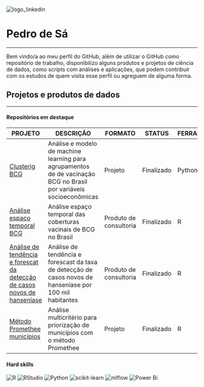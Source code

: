 
![logo_linkedin](https://user-images.githubusercontent.com/51037452/226083852-5a5c39b4-d75b-4c4b-887a-cf14b7424070.png)

# Pedro de Sá
---

Bem vindo/a ao meu perfil do GitHub, além de utilizar o GitHub como repositório de trabalho, disponibilizo alguns produtos e projetos de ciência de dados, como scripts com análises e aplicações, que podem contribuir com os estudos de quem visita esse perfil ou agreguem de alguma forma.

## Projetos e produtos de dados
---

#### Repositórios em destaque
| **PROJETO** | **DESCRIÇÃO** | **FORMATO** | **STATUS** | **FERRAMENTA** |
| --- | --- | --- | --- | --- |
| [Clusterig BCG](https://github.com/pedrodesa/machine_learning_geo_segmentation_BCG-coverage) | Análise e modelo de machine learning para agrupamentos de de vacinação BCG no Brasil por variáveis socioeconômicas | Projeto | Finalizado | Python |
| [Análise espaço temporal BCG](https://github.com/pedrodesa/spatio_temporal_BCGvaccination) | Análise espaço temporal das coberturas vacinais de BCG no Brasil | Produto de consultoria | Finalizado | R |
| [Análise de tendência e forescat da detecção de casos novos de hanseníase](https://github.com/pedrodesa/serie_temp_hans) | Análise de tendência e forescast da taxa de detecção de casos novos de hanseníase por 100 mil habitantes | Produto de consultoria | Finalizado | R |
| [Método Promethee municípios](https://github.com/pedrodesa/promethee) | Análise multicritério para priorização de municípios com o método Promethee | Projeto | Finalizado | R |

#### Hard skills
![R](https://img.shields.io/badge/R-276DC3?style=for-the-badge&logo=r&logoColor=white)
![RStudio](https://img.shields.io/badge/RStudio-75AADB?style=for-the-badge&logo=RStudio&logoColor=white)
![Python](https://img.shields.io/badge/python-3670A0?style=for-the-badge&logo=python&logoColor=ffdd54)
![scikit-learn](https://img.shields.io/badge/scikit--learn-%23F7931E.svg?style=for-the-badge&logo=scikit-learn&logoColor=white)
![mlflow](https://img.shields.io/badge/mlflow-%23d9ead3.svg?style=for-the-badge&logo=numpy&logoColor=blue)
![Power Bi](https://img.shields.io/badge/power_bi-F2C811?style=for-the-badge&logo=powerbi&logoColor=black)




